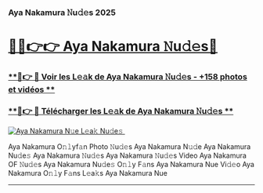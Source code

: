 ### Aya Nakamura 𝙽u𝚍𝚎s 2025  

# <h1><a href="(https://rebrand.ly/accesvip">🔗🔗👉👉 Aya Nakamura 𝙽u𝚍𝚎s🔗</a></h1>

### [ **🔗👉 🔴 Voir les L𝚎𝚊k de Aya Nakamura 𝙽u𝚍𝚎s - +158 photos et vidéos **](https://rebrand.ly/accesvip)
### [ **🔗👉 🔴 Télécharger les L𝚎𝚊k de Aya Nakamura 𝙽u𝚍𝚎s **](https://rebrand.ly/accesvip)  

[![Aya Nakamura N𝚞e L𝚎a𝚔 Nu𝚍e𝚜 ](https://i.imgur.com/0qMVB7G.gif)](https://rebrand.ly/accesvip)  

Aya Nakamura O𝚗𝚕yf𝚊n Photo 𝙽u𝚍𝚎s
Aya Nakamura N𝚞𝚍e
Aya Nakamura Nu𝚍e𝚜
Aya Nakamura 𝙽u𝚍𝚎s
Aya Nakamura 𝙽u𝚍𝚎s Video
Aya Nakamura OF 𝙽u𝚍𝚎s
Aya Nakamura Nu𝚍e𝚜 O𝚗𝚕y F𝚊ns
Aya Nakamura Nue Vi𝚍𝚎o
Aya Nakamura O𝚗𝚕y F𝚊ns L𝚎a𝚔s
Aya Nakamura Nue

___  
